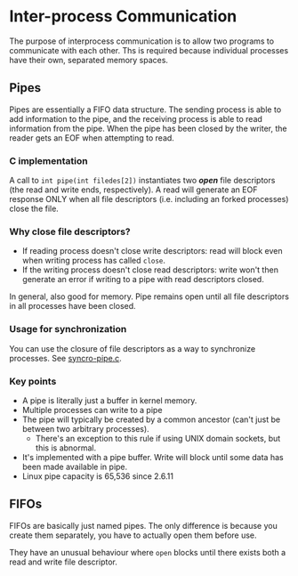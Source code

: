 # Inter-process Communication

The purpose of interprocess communication is to allow two programs to communicate with each other. Ths is required because individual processes have their own, separated memory spaces.

## Pipes

Pipes are essentially a FIFO data structure. The sending process is able to add information to the pipe, and the receiving process is able to read information from the pipe. When the pipe has been closed by the writer, the reader gets an EOF when attempting to read.

### C implementation

A call to `int pipe(int filedes[2])` instantiates two ***open*** file descriptors (the read and write ends, respectively).
A read will generate an EOF response ONLY when all file descriptors (i.e. including an forked processes) close the file.

### Why close file descriptors?

* If reading process doesn't close write descriptors: read will block even when writing process has called `close`.
* If the writing process doesn't close read descriptors: write won't then generate an error if writing to a pipe with read descriptors closed.

In general, also good for memory. Pipe remains open until all file descriptors in all processes have been closed.

### Usage for synchronization

You can use the closure of file descriptors as a way to synchronize processes. See [syncro-pipe.c](./syncro-pipe.c).

### Key points

* A pipe is literally just a buffer in kernel memory.
* Multiple processes can write to a pipe
* The pipe will typically be created by a common ancestor (can't just be between two arbitrary processes).
  - There's an exception to this rule if using UNIX domain sockets, but this is abnormal.
* It's implemented with a pipe buffer. Write will block until some data has been made available in pipe.
* Linux pipe capacity is 65,536 since 2.6.11

## FIFOs

FIFOs are basically just named pipes. The only difference is because you create them separately, you have to actually open them before use.

They have an unusual behaviour where `open` blocks until there exists both a read and write file descriptor.